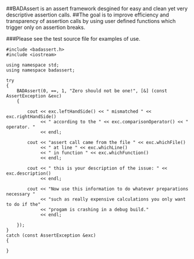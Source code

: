 ##BADAssert is an assert framework desgined for easy and clean yet very descriptive assertion calls.
##The goal is to improve efficiency and transparency of assertion calls by using user defined functions which trigger only on assertion breaks.

###Please see the test source file for examples of use.


```
#include <badassert.h>
#include <iostream>

using namespace std;
using namespace badassert;

try
{
    BADAssert(0, ==, 1, "Zero should not be one!", [&] (const AssertException &exc)
    {

        cout << exc.leftHandSide() << " mismatched " << exc.rightHandSide()
             << " according to the " << exc.comparisonOperator() << " operator. "
             << endl;

        cout << "assert call came from the file " << exc.whichFile()
             << " at line " << exc.whichLine()
             << " in function " << exc.whichFunction()
             << endl;

        cout << " this is your description of the issue: " << exc.description()
             << endl;

        cout << "Now use this information to do whatever preparations necessary "
             << "such as really expensive calculations you only want to do if the"
             << "progam is crashing in a debug build."
             << endl;

    });
}
catch (const AssertException &exc)
{

}

```

